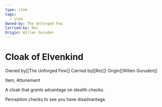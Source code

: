 ```yaml
---
type: item
tags:
  - item
Owned-by: The Unforged Few
Carried-by: Rez
Origin: Willen Guruden
---
```


#  Cloak of Elvenkind

<span class="dataview inline-field"><span class="inline-field-key">Owned by</span><span class="inline-field-value">[[The Unforged Few]]</span></span>
<span class="dataview inline-field"><span class="inline-field-key">Carried by</span><span class="inline-field-value">[[Rez]]</span></span>
<span class="dataview inline-field"><span class="inline-field-key">Origin</span><span class="inline-field-value">[[Willen Guruden]]</span></span>

Item, Attunement

A cloak that grants advantage on stealth checks. 

Perception checks to see you have disadvantage. 
